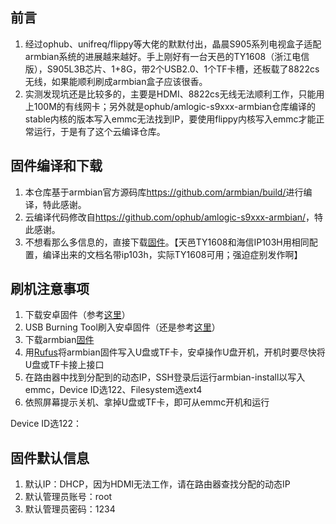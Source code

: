## 前言

1. 经过ophub、unifreq/flippy等大佬的默默付出，晶晨S905系列电视盒子适配armbian系统的进展越来越好。手上刚好有一台天邑的TY1608（浙江电信版），S905L3B芯片、1+8G，带2个USB2.0、1个TF卡槽，还板载了8822cs无线，如果能顺利刷成armbian盒子应该很香。
2. 实测发现坑还是比较多的，主要是HDMI、8822cs无线无法顺利工作，只能用上100M的有线网卡；另外就是ophub/amlogic-s9xxx-armbian仓库编译的stable内核的版本写入emmc无法找到IP，要使用flippy内核写入emmc才能正常运行，于是有了这个云编译仓库。

## 固件编译和下载

1. 本仓库基于armbian官方源码库<a href="https://github.com/armbian/build/">https://github.com/armbian/build/</a>进行编译，特此感谢。
2. 云编译代码修改自<a href="https://github.com/ophub/amlogic-s9xxx-armbian/">https://github.com/ophub/amlogic-s9xxx-armbian/</a>，特此感谢。
3. 不想看那么多信息的，直接下载<a href="https://github.com/w2xg2022/actions4ty1608/releases/download/Armbian_bullseye_save_2023.06/Armbian_23.08.0_amlogic_s905l3b-ip103h_bullseye_5.15.116_server_2023.06.10.img.gz">固件</a>。【天邑TY1608和海信IP103H用相同配置，编译出来的文档名带ip103h，实际TY1608可用；强迫症别发作啊】

## 刷机注意事项

1. 下载安卓固件（参考<a href="https://github.com/ophub/amlogic-s9xxx-armbian/issues/1332">这里</a>）
2. USB Burning Tool刷入安卓固件（还是参考<a href="https://github.com/ophub/amlogic-s9xxx-armbian/issues/1332">这里</a>）
3. 下载armbian<a href="https://github.com/w2xg2022/actions4ty1608/releases/download/Armbian_bullseye_save_2023.06/Armbian_23.08.0_amlogic_s905l3b-ip103h_bullseye_5.15.116_server_2023.06.10.img.gz">固件</a>
4. 用<a href="https://github.com/pbatard/rufus/releases/tag/v4.1">Rufus</a>将armbian固件写入U盘或TF卡，安卓操作U盘开机，开机时要尽快将U盘或TF卡接上接口
5. 在路由器中找到分配到的动态IP，SSH登录后运行armbian-install以写入emmc，Device ID选122、Filesystem选ext4
6. 依照屏幕提示关机、拿掉U盘或TF卡，即可从emmc开机和运行

Device ID选122：

## 固件默认信息

1. 默认IP：DHCP，因为HDMI无法工作，请在路由器查找分配的动态IP
2. 默认管理员账号：root
3. 默认管理员密码：1234
